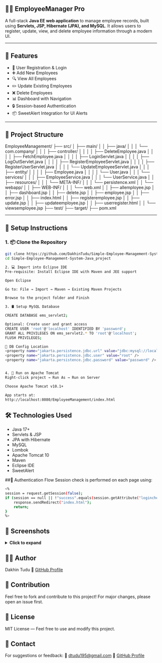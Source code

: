 ## 👨‍💼 EmployeeManager Pro

A full-stack **Java EE web application** to manage employee records, built using **Servlets, JSP, Hibernate (JPA), and MySQL**. It allows users to register, update, view, and delete employee information through a modern UI.

---

## 🚀 Features

- 🔐 User Registration & Login
- ➕ Add New Employees
- 🔍 View All Employees
- ✏️ Update Existing Employees
- ❌ Delete Employees
- 📊 Dashboard with Navigation
- 🔒 Session-based Authentication
- 📦 SweetAlert Integration for UI Alerts

---

## 📁 Project Structure

EmployeeManagement/
├── src/
│ ├── main/
│ │ ├── java/
│ │ │ └── com.company/
│ │ │ ├── controller/
│ │ │ │ ├── DeleteEmployee.java
│ │ │ │ ├── FetchEmployee.java
│ │ │ │ ├── LoginServlet.java
│ │ │ │ ├── LogOutServlet.java
│ │ │ │ ├── RegisterEmployeeServlet.java
│ │ │ │ ├── RegisterUserServlet.java
│ │ │ │ └── UpdateEmployeeServlet.java
│ │ │ ├── entity/
│ │ │ │ ├── Employee.java
│ │ │ │ └── User.java
│ │ │ └── services/
│ │ │ ├── EmployeeService.java
│ │ │ └── UserService.java
│ │ ├── resources/
│ │ │ └── META-INF/
│ │ │ └── persistence.xml
│ │ └── webapp/
│ │ ├── WEB-INF/
│ │ │ └── web.xml
│ │ ├── allemployee.jsp
│ │ ├── dashboard.jsp
│ │ ├── delete.jsp
│ │ ├── employee.jsp
│ │ ├── error.jsp
│ │ ├── index.html
│ │ ├── registeremployee.jsp
│ │ ├── update.jsp
│ │ ├── updateemployee.jsp
│ │ ├── userregister.html
│ │ └── viewsemployee.jsp
├── test/
├── target/
├── pom.xml


---

## 🔧 Setup Instructions

### 1. 📦 Clone the Repository

```bash
git clone https://github.com/DakhinTudu/Simple-Employee-Management-System-Java_project.git
cd Simple-Employee-Management-System-Java_project

2. 💻 Import into Eclipse IDE
Pre-requisite: Install Eclipse IDE with Maven and JEE support

Open Eclipse

Go to: File → Import → Maven → Existing Maven Projects

Browse to the project folder and Finish

3. 🛢️ Setup MySQL Database

CREATE DATABASE ems_servlet2;

Optional: Create user and grant access
CREATE USER 'root'@'localhost' IDENTIFIED BY 'password';
GRANT ALL PRIVILEGES ON ems_servlet2.* TO 'root'@'localhost';
FLUSH PRIVILEGES;

🔗 DB Config Location
<property name="jakarta.persistence.jdbc.url" value="jdbc:mysql://localhost:3306/ems_servlet2" />
<property name="jakarta.persistence.jdbc.user" value="root" />
<property name="jakarta.persistence.jdbc.password" value="password" />


4. 🚀 Run on Apache Tomcat
Right-click project → Run As → Run on Server

Choose Apache Tomcat v10.1+

App starts at:
http://localhost:8080/EmployeeManagement/index.html
```

## 🛠 Technologies Used
- Java 17+
- Servlets & JSP
- JPA with Hibernate
- MySQL
- Lombok
- Apache Tomcat 10
- Maven
- Eclipse IDE
- SweetAlert

##🔐 Authentication Flow
Session check is performed on each page using:
```bash
<%
session = request.getSession(false);
if (session == null || !"success".equals(session.getAttribute("logincheck"))) {
	response.sendRedirect("index.html");
	return;
}
%>
```
## 📸 Screenshots
<details> <summary><strong>Click to expand</strong></summary>
	
##🏠 Home Page
![homepage png](https://github.com/user-attachments/assets/7ba3d0f2-6213-41f7-b61e-c5d726d78a09)


##🔐 Login Page
![login png](https://github.com/user-attachments/assets/0b1fe5df-a981-45bc-810f-d67d8f138086)


##🧑‍💼 Admin Dashboard
![admin-dashboard png](https://github.com/user-attachments/assets/fad3e5e8-ed36-4fd3-acdf-63f9d76cc344)


##➕ Register Employee
![register-employee png](https://github.com/user-attachments/assets/d0ecce1f-77a3-46bb-83a5-53a99dd4558f)


##✏️ Update Employee
![update-employee png](https://github.com/user-attachments/assets/f729365d-a3a4-427c-b60c-cb5b1d34eb03)


##👁️ View Employee
![view-employee png](https://github.com/user-attachments/assets/dea44f64-5e36-4727-998b-48f7b9d6b51c)


##❌ Delete Employee
![delete-employee png](https://github.com/user-attachments/assets/fbf2bc21-67c6-4167-984f-9f57dd9e4771)

</details>

## 👨‍💻 Author

Dakhin Tudu
🔗 [GitHub Profile](https://github.com/DakhinTudu)

## 🤝 Contribution

Feel free to fork and contribute to this project! For major changes, please open an issue first.

## 📜 License

MIT License — Feel free to use and modify this project.

## 📩 Contact

For suggestions or feedback:
📧 dtudu195@gmail.com
🔗 [GitHub Profile](https://github.com/DakhinTudu)

